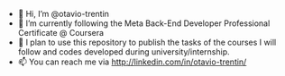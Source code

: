 - 👋 Hi, I’m @otavio-trentin
- 🌱 I’m currently following the Meta Back-End Developer Professional Certificate @ Coursera
- 👀 I plan to use this repository to publish the tasks of the courses I will follow and codes developed during university/internship.
- 📫 You can reach me via http://linkedin.com/in/otavio-trentin/

<!---
otavio-trentin/otavio-trentin is a ✨ special ✨ repository because its `README.md` (this file) appears on your GitHub profile.
You can click the Preview link to take a look at your changes.
--->
